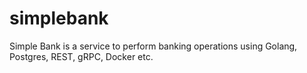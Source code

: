 # simplebank
Simple Bank is a service to perform banking operations using Golang, Postgres, REST, gRPC, Docker etc.
